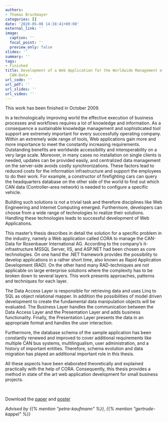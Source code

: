 ```yaml
---
authors:
- Thomas Bruckmayer
categories: []
date: '2020-05-08 14:38:41+00:00'
external_link: ''
image:
  caption: ''
  focal_point: ''
  preview_only: false
slides: ''
summary: ''
tags:
- Finished
title: Development of a Web Application for the Worldwide Management of Fire Trucks
  CAN-Data
url_code: ''
url_pdf: ''
url_slides: ''
url_video: ''
---
```


This work has been finished in October 2009.

In a technologically improving world the effective execution of business processes and workflows requires a lot of knowledge and information. As a consequence a sustainable knowledge management and sophisticated tool support are extremely important for every successfully operating company. Within an extremely wide range of tools, Web applications gain more and more importance to meet the constantly increasing requirements. Outstanding benefits are worldwide accessibility and interoperability on a very large scale. Moreover, in many cases no installation on single clients is needed, updates can be provided easily, and centralized data management on the server-side avoids costly synchronizations. These factors lead to reduced costs for the information infrastructure and support the employees to do their work. For example, a constructor of firefighting cars can query the headquarters database on the other side of the world to find out which CAN data (Controller–area network) is needed to configure a specific vehicle.

Building such solutions is not a trivial task and therefore disciplines like Web Engineering and Internet Computing emerged. Furthermore, developers can choose from a wide range of technologies to realize their solutions. Handling these technologies leads to successful development of Web Applications.

This master’s thesis describes in detail the solution for a specific problem in the industry, namely a Web application called CORA to manage the CAN-Data for Rosenbauer International AG. According to the company’s it-infrastructure MSSQL Server, IIS, and ASP.NET had been chosen as core technologies. On one hand the .NET framework provides the possibility to develop applications in a rather short time, also known as Rapid Application Development (RAD). On the other hand many RAD-techniques are not applicable on large enterprise solutions where the complexity has to be broken down to several layers. This work presents approaches, patterns and techniques for each layer.

The Data Access Layer is responsible for retrieving data and uses Linq to SQL as object relational mapper. In addition the possibilities of model driven development to create the fundamental data manipulation objects will be evaluated. The Business Layer handles the communication between the Data Access Layer and the Presentation Layer and adds business functionality. Finally, the Presentation Layer presents the data in an appropriate format and handles the user interaction.

Furthermore, the database schema of the sample application has been constantly renewed and improved to cover additional requirements like multiple CAN bus systems, multilingualism, user administration, and a history of important entities. Therefore, schema evolution and data migration has played an additional important role in this thesis.

All these aspects have been elaborated theoretically and explained practically with the help of CORA. Consequently, this thesis provides a method in state of the art web application development for small business projects.

&nbsp;

 Download the [paper](https://www.big.tuwien.ac.at/app/uploads/2016/10/Bruckmayer_papers.pdf) and [poster](https://www.big.tuwien.ac.at/app/uploads/2016/10/Bruckmayer_poster.pdf)

*Advised by {{% mention "petra-kaufmann" %}}, {{% mention "gertrude-kappel" %}}*
